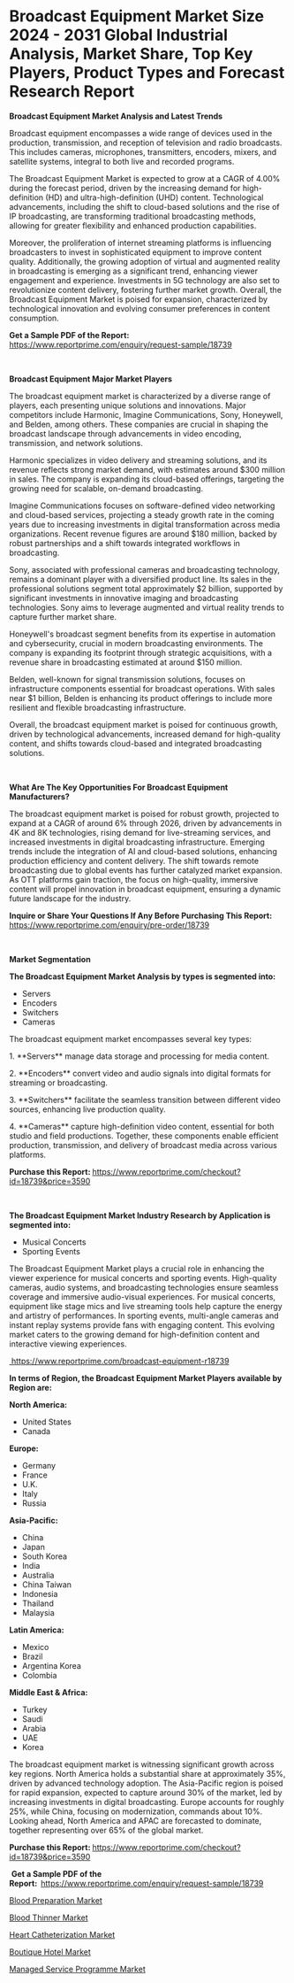 <p><h1>Broadcast Equipment Market Size 2024 - 2031 Global Industrial Analysis, Market Share, Top Key Players, Product Types and Forecast Research Report</h1></p><p><strong>Broadcast Equipment Market Analysis and Latest Trends</strong></p>
<p><p>Broadcast equipment encompasses a wide range of devices used in the production, transmission, and reception of television and radio broadcasts. This includes cameras, microphones, transmitters, encoders, mixers, and satellite systems, integral to both live and recorded programs. </p><p>The Broadcast Equipment Market is expected to grow at a CAGR of 4.00% during the forecast period, driven by the increasing demand for high-definition (HD) and ultra-high-definition (UHD) content. Technological advancements, including the shift to cloud-based solutions and the rise of IP broadcasting, are transforming traditional broadcasting methods, allowing for greater flexibility and enhanced production capabilities.</p><p>Moreover, the proliferation of internet streaming platforms is influencing broadcasters to invest in sophisticated equipment to improve content quality. Additionally, the growing adoption of virtual and augmented reality in broadcasting is emerging as a significant trend, enhancing viewer engagement and experience. Investments in 5G technology are also set to revolutionize content delivery, fostering further market growth. Overall, the Broadcast Equipment Market is poised for expansion, characterized by technological innovation and evolving consumer preferences in content consumption.</p></p>
<p><strong>Get a Sample PDF of the Report:&nbsp;</strong> <a href="https://www.reportprime.com/enquiry/request-sample/18739?utm_campaign=1102&utm_medium=2&utm_source=Github&utm_content=ia&utm_term=22112024&utm_id=broadcast-equipment">https://www.reportprime.com/enquiry/request-sample/18739</a></p>
<p>&nbsp;</p>
<p><strong>Broadcast Equipment Major Market Players</strong></p>
<p><p>The broadcast equipment market is characterized by a diverse range of players, each presenting unique solutions and innovations. Major competitors include Harmonic, Imagine Communications, Sony, Honeywell, and Belden, among others. These companies are crucial in shaping the broadcast landscape through advancements in video encoding, transmission, and network solutions.</p><p>Harmonic specializes in video delivery and streaming solutions, and its revenue reflects strong market demand, with estimates around $300 million in sales. The company is expanding its cloud-based offerings, targeting the growing need for scalable, on-demand broadcasting.</p><p>Imagine Communications focuses on software-defined video networking and cloud-based services, projecting a steady growth rate in the coming years due to increasing investments in digital transformation across media organizations. Recent revenue figures are around $180 million, backed by robust partnerships and a shift towards integrated workflows in broadcasting.</p><p>Sony, associated with professional cameras and broadcasting technology, remains a dominant player with a diversified product line. Its sales in the professional solutions segment total approximately $2 billion, supported by significant investments in innovative imaging and broadcasting technologies. Sony aims to leverage augmented and virtual reality trends to capture further market share.</p><p>Honeywell's broadcast segment benefits from its expertise in automation and cybersecurity, crucial in modern broadcasting environments. The company is expanding its footprint through strategic acquisitions, with a revenue share in broadcasting estimated at around $150 million.</p><p>Belden, well-known for signal transmission solutions, focuses on infrastructure components essential for broadcast operations. With sales near $1 billion, Belden is enhancing its product offerings to include more resilient and flexible broadcasting infrastructure.</p><p>Overall, the broadcast equipment market is poised for continuous growth, driven by technological advancements, increased demand for high-quality content, and shifts towards cloud-based and integrated broadcasting solutions.</p></p>
<p>&nbsp;</p>
<p><strong>What Are The Key Opportunities For Broadcast Equipment Manufacturers?</strong></p>
<p><p>The broadcast equipment market is poised for robust growth, projected to expand at a CAGR of around 6% through 2026, driven by advancements in 4K and 8K technologies, rising demand for live-streaming services, and increased investments in digital broadcasting infrastructure. Emerging trends include the integration of AI and cloud-based solutions, enhancing production efficiency and content delivery. The shift towards remote broadcasting due to global events has further catalyzed market expansion. As OTT platforms gain traction, the focus on high-quality, immersive content will propel innovation in broadcast equipment, ensuring a dynamic future landscape for the industry.</p></p>
<p><strong>Inquire or Share Your Questions If Any Before Purchasing This Report:</strong> <a href="https://www.reportprime.com/enquiry/pre-order/18739?utm_campaign=1102&utm_medium=2&utm_source=Github&utm_content=ia&utm_term=22112024&utm_id=broadcast-equipment">https://www.reportprime.com/enquiry/pre-order/18739</a></p>
<p>&nbsp;</p>
<p><strong>Market Segmentation</strong></p>
<p><strong>The Broadcast Equipment Market Analysis by types is segmented into:</strong></p>
<p><ul><li>Servers</li><li>Encoders</li><li>Switchers</li><li>Cameras</li></ul></p>
<p><p>The broadcast equipment market encompasses several key types: </p><p>1. **Servers** manage data storage and processing for media content. </p><p>2. **Encoders** convert video and audio signals into digital formats for streaming or broadcasting. </p><p>3. **Switchers** facilitate the seamless transition between different video sources, enhancing live production quality. </p><p>4. **Cameras** capture high-definition video content, essential for both studio and field productions. Together, these components enable efficient production, transmission, and delivery of broadcast media across various platforms.</p></p>
<p><strong>Purchase this Report:&nbsp;</strong><a href="https://www.reportprime.com/checkout?id=18739&price=3590&utm_campaign=1102&utm_medium=2&utm_source=Github&utm_content=ia&utm_term=22112024&utm_id=broadcast-equipment">https://www.reportprime.com/checkout?id=18739&price=3590</a></p>
<p>&nbsp;</p>
<p><strong>The Broadcast Equipment Market Industry Research by Application is segmented into:</strong></p>
<p><ul><li>Musical Concerts</li><li>Sporting Events</li></ul></p>
<p><p>The Broadcast Equipment Market plays a crucial role in enhancing the viewer experience for musical concerts and sporting events. High-quality cameras, audio systems, and broadcasting technologies ensure seamless coverage and immersive audio-visual experiences. For musical concerts, equipment like stage mics and live streaming tools help capture the energy and artistry of performances. In sporting events, multi-angle cameras and instant replay systems provide fans with engaging content. This evolving market caters to the growing demand for high-definition content and interactive viewing experiences.</p></p>
<p><a href="https://www.reportprime.com/broadcast-equipment-r18739?utm_campaign=1102&utm_medium=2&utm_source=Github&utm_content=ia&utm_term=22112024&utm_id=broadcast-equipment">&nbsp;https://www.reportprime.com/broadcast-equipment-r18739</a></p>
<p><strong>In terms of Region, the Broadcast Equipment Market Players available by Region are:</strong></p>
<p>
    <p> <strong> North America: </strong>
        <ul>
            <li>United States</li>
            <li>Canada</li>
        </ul>
        </p> 
    <p> <strong> Europe: </strong>
        <ul>
            <li>Germany</li>
            <li>France</li>
            <li>U.K.</li>
            <li>Italy</li>
            <li>Russia</li>
        </ul>
        </p> 
    <p> <strong> Asia-Pacific: </strong>
        <ul>
            <li>China</li>
            <li>Japan</li>
            <li>South Korea</li>
            <li>India</li>
            <li>Australia</li>
            <li>China Taiwan</li>
            <li>Indonesia</li>
            <li>Thailand</li>
            <li>Malaysia</li>
        </ul>
        </p> 
    <p> <strong> Latin America: </strong>
        <ul>
            <li>Mexico</li>
            <li>Brazil</li>
            <li>Argentina Korea</li>
            <li>Colombia</li>
        </ul>
        </p> 
    <p> <strong> Middle East & Africa: </strong>
        <ul>
            <li>Turkey</li>
            <li>Saudi</li>
            <li>Arabia</li>
            <li>UAE</li>
            <li>Korea</li>
        </ul>
    </p>
    </p>
<p><p>The broadcast equipment market is witnessing significant growth across key regions. North America holds a substantial share at approximately 35%, driven by advanced technology adoption. The Asia-Pacific region is poised for rapid expansion, expected to capture around 30% of the market, led by increasing investments in digital broadcasting. Europe accounts for roughly 25%, while China, focusing on modernization, commands about 10%. Looking ahead, North America and APAC are forecasted to dominate, together representing over 65% of the global market.</p></p>
<p><strong>Purchase this Report: </strong><a href="https://www.reportprime.com/checkout?id=18739&price=3590&utm_campaign=1102&utm_medium=2&utm_source=Github&utm_content=ia&utm_term=22112024&utm_id=broadcast-equipment">https://www.reportprime.com/checkout?id=18739&price=3590</a></p>
<p>&nbsp;<strong>Get a Sample PDF of the Report:&nbsp;&nbsp;</strong><a href="https://www.reportprime.com/enquiry/request-sample/18739?utm_campaign=1102&utm_medium=2&utm_source=Github&utm_content=ia&utm_term=22112024&utm_id=broadcast-equipment">https://www.reportprime.com/enquiry/request-sample/18739</a></p>
<p><strong></strong></p>
<p><p><a href="https://issuu.com/reportprime-2/docs/blood-preparation-market-size-2030._bd463f55349eeb?utm_campaign=1102&utm_medium=2&utm_source=Github&utm_content=ia&utm_term=22112024&utm_id=broadcast-equipment">Blood Preparation Market</a></p><p><a href="https://issuu.com/reportprime-2/docs/blood-thinner-market-size-2030.pptx_06353fcb309765?utm_campaign=1102&utm_medium=2&utm_source=Github&utm_content=ia&utm_term=22112024&utm_id=broadcast-equipment">Blood Thinner Market</a></p><p><a href="https://www.linkedin.com/pulse/global-heart-catheterization-market-sector2024-2031-metrics-bbq1e?utm_campaign=1102&utm_medium=2&utm_source=Github&utm_content=ia&utm_term=22112024&utm_id=broadcast-equipment">Heart Catheterization Market</a></p><p><a href="https://www.linkedin.com/pulse/comprehensive-boutique-hotel-market-analysis-sales-channel-nij0e?utm_campaign=1102&utm_medium=2&utm_source=Github&utm_content=ia&utm_term=22112024&utm_id=broadcast-equipment">Boutique Hotel Market</a></p><p><a href="https://www.linkedin.com/pulse/navigating-managed-service-programme-market-size-using-agqte?utm_campaign=1102&utm_medium=2&utm_source=Github&utm_content=ia&utm_term=22112024&utm_id=broadcast-equipment">Managed Service Programme Market</a></p></p>